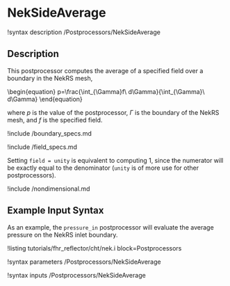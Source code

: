 # NekSideAverage

!syntax description /Postprocessors/NekSideAverage

## Description

This postprocessor computes the average of
a specified field over a boundary in the NekRS mesh,

\begin{equation}
p=\frac{\int_{\Gamma}f\ d\Gamma}{\int_{\Gamma}\ d\Gamma}
\end{equation}

where $p$ is the value of the postprocessor,
$\Gamma$ is the boundary of the NekRS mesh, and
$f$ is the specified field.

!include /boundary_specs.md

!include /field_specs.md

Setting `field = unity` is equivalent to computing
1, since the numerator will be exactly equal to the denominator (`unity` is
of more use for other postprocessors).

!include /nondimensional.md

## Example Input Syntax

As an example, the `pressure_in` postprocessor will evaluate the average pressure
on the NekRS inlet boundary.

!listing tutorials/fhr_reflector/cht/nek.i
  block=Postprocessors

!syntax parameters /Postprocessors/NekSideAverage

!syntax inputs /Postprocessors/NekSideAverage
